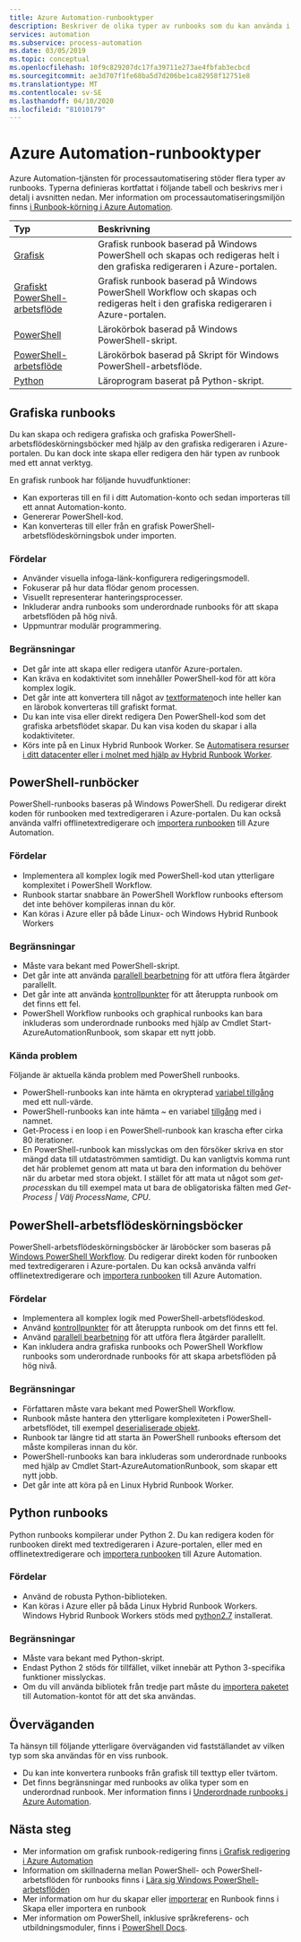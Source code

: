 ```yaml
---
title: Azure Automation-runbooktyper
description: Beskriver de olika typer av runbooks som du kan använda i Azure Automation och överväganden som du bör ta hänsyn till när du bestämmer vilken typ som ska användas.
services: automation
ms.subservice: process-automation
ms.date: 03/05/2019
ms.topic: conceptual
ms.openlocfilehash: 10f9c829207dc17fa39711e273ae4fbfab3ecbcd
ms.sourcegitcommit: ae3d707f1fe68ba5d7d206be1ca82958f12751e8
ms.translationtype: MT
ms.contentlocale: sv-SE
ms.lasthandoff: 04/10/2020
ms.locfileid: "81010179"
---
```

# <a name="azure-automation-runbook-types"></a>Azure Automation-runbooktyper

Azure Automation-tjänsten för processautomatisering stöder flera typer av runbooks. Typerna definieras kortfattat i följande tabell och beskrivs mer i detalj i avsnitten nedan. Mer information om processautomatiseringsmiljön finns [i Runbook-körning i Azure Automation](automation-runbook-execution.md).

| Typ | Beskrivning |
|:--- |:--- |
| [Grafisk](#graphical-runbooks)|Grafisk runbook baserad på Windows PowerShell och skapas och redigeras helt i den grafiska redigeraren i Azure-portalen. |
| [Grafiskt PowerShell-arbetsflöde](#graphical-runbooks)|Grafisk runbook baserad på Windows PowerShell Workflow och skapas och redigeras helt i den grafiska redigeraren i Azure-portalen. |
| [PowerShell](#powershell-runbooks) |Lärokörbok baserad på Windows PowerShell-skript. |
| [PowerShell-arbetsflöde](#powershell-workflow-runbooks)|Lärokörbok baserad på Skript för Windows PowerShell-arbetsflöde. |
| [Python](#python-runbooks) |Läroprogram baserat på Python-skript. |

## <a name="graphical-runbooks"></a>Grafiska runbooks

Du kan skapa och redigera grafiska och grafiska PowerShell-arbetsflödeskörningsböcker med hjälp av den grafiska redigeraren i Azure-portalen. Du kan dock inte skapa eller redigera den här typen av runbook med ett annat verktyg.

En grafisk runbook har följande huvudfunktioner:

* Kan exporteras till en fil i ditt Automation-konto och sedan importeras till ett annat Automation-konto. 
* Genererar PowerShell-kod. 
* Kan konverteras till eller från en grafisk PowerShell-arbetsflödeskörningsbok under importen. 

### <a name="advantages"></a>Fördelar

* Använder visuella infoga-länk-konfigurera redigeringsmodell.
* Fokuserar på hur data flödar genom processen.
* Visuellt representerar hanteringsprocesser.
* Inkluderar andra runbooks som underordnade runbooks för att skapa arbetsflöden på hög nivå.
* Uppmuntrar modulär programmering.

### <a name="limitations"></a>Begränsningar

* Det går inte att skapa eller redigera utanför Azure-portalen.
* Kan kräva en kodaktivitet som innehåller PowerShell-kod för att köra komplex logik.
* Det går inte att konvertera till något av [textformaten](automation-runbook-types.md)och inte heller kan en lärobok konverteras till grafiskt format. 
* Du kan inte visa eller direkt redigera Den PowerShell-kod som det grafiska arbetsflödet skapar. Du kan visa koden du skapar i alla kodaktiviteter.
* Körs inte på en Linux Hybrid Runbook Worker. Se [Automatisera resurser i ditt datacenter eller i molnet med hjälp av Hybrid Runbook Worker](automation-hybrid-runbook-worker.md).

## <a name="powershell-runbooks"></a>PowerShell-runböcker

PowerShell-runbooks baseras på Windows PowerShell. Du redigerar direkt koden för runbooken med textredigeraren i Azure-portalen.  Du kan också använda valfri offlinetextredigerare och [importera runbooken](manage-runbooks.md) till Azure Automation.

### <a name="advantages"></a>Fördelar

* Implementera all komplex logik med PowerShell-kod utan ytterligare komplexitet i PowerShell Workflow.
* Runbook startar snabbare än PowerShell Workflow runbooks eftersom det inte behöver kompileras innan du kör.
* Kan köras i Azure eller på både Linux- och Windows Hybrid Runbook Workers

### <a name="limitations"></a>Begränsningar

* Måste vara bekant med PowerShell-skript.
* Det går inte att använda [parallell bearbetning](automation-powershell-workflow.md#parallel-processing) för att utföra flera åtgärder parallellt.
* Det går inte att använda [kontrollpunkter](automation-powershell-workflow.md#checkpoints) för att återuppta runbook om det finns ett fel.
* PowerShell Workflow runbooks och graphical runbooks kan bara inkluderas som underordnade runbooks med hjälp av Cmdlet Start-AzureAutomationRunbook, som skapar ett nytt jobb.

### <a name="known-issues"></a>Kända problem

Följande är aktuella kända problem med PowerShell runbooks.

* PowerShell-runbooks kan inte hämta en okrypterad [variabel tillgång](automation-variables.md) med ett null-värde.
* PowerShell-runbooks kan inte hämta *~* en variabel [tillgång](automation-variables.md) med i namnet.
* Get-Process i en loop i en PowerShell-runbook kan krascha efter cirka 80 iterationer.
* En PowerShell-runbook kan misslyckas om den försöker skriva en stor mängd data till utdataströmmen samtidigt.   Du kan vanligtvis komma runt det här problemet genom att mata ut bara den information du behöver när du arbetar med stora objekt.  I stället för att mata ut något som *get-process*kan du till exempel mata ut bara de obligatoriska fälten med *Get-Process | Välj ProcessName, CPU*.

## <a name="powershell-workflow-runbooks"></a>PowerShell-arbetsflödeskörningsböcker

PowerShell-arbetsflödeskörningsböcker är läroböcker som baseras på [Windows PowerShell Workflow](automation-powershell-workflow.md).  Du redigerar direkt koden för runbooken med textredigeraren i Azure-portalen.  Du kan också använda valfri offlinetextredigerare och [importera runbooken](manage-runbooks.md) till Azure Automation.

### <a name="advantages"></a>Fördelar

* Implementera all komplex logik med PowerShell-arbetsflödeskod.
* Använd [kontrollpunkter](automation-powershell-workflow.md#checkpoints) för att återuppta runbook om det finns ett fel.
* Använd [parallell bearbetning](automation-powershell-workflow.md#parallel-processing) för att utföra flera åtgärder parallellt.
* Kan inkludera andra grafiska runbooks och PowerShell Workflow runbooks som underordnade runbooks för att skapa arbetsflöden på hög nivå.

### <a name="limitations"></a>Begränsningar

* Författaren måste vara bekant med PowerShell Workflow.
* Runbook måste hantera den ytterligare komplexiteten i PowerShell-arbetsflödet, till exempel [deserialiserade objekt](automation-powershell-workflow.md#code-changes).
* Runbook tar längre tid att starta än PowerShell runbooks eftersom det måste kompileras innan du kör.
* PowerShell-runbooks kan bara inkluderas som underordnade runbooks med hjälp av Cmdlet Start-AzureAutomationRunbook, som skapar ett nytt jobb.
* Det går inte att köra på en Linux Hybrid Runbook Worker.

## <a name="python-runbooks"></a>Python runbooks

Python runbooks kompilerar under Python 2. Du kan redigera koden för runbooken direkt med textredigeraren i Azure-portalen, eller med en offlinetextredigerare och [importera runbooken](manage-runbooks.md) till Azure Automation.

### <a name="advantages"></a>Fördelar

* Använd de robusta Python-biblioteken.
* Kan köras i Azure eller på båda Linux Hybrid Runbook Workers. Windows Hybrid Runbook Workers stöds med [python2.7](https://www.python.org/downloads/release/latest/python2) installerat.

### <a name="limitations"></a>Begränsningar

* Måste vara bekant med Python-skript.
* Endast Python 2 stöds för tillfället, vilket innebär att Python 3-specifika funktioner misslyckas.
* Om du vill använda bibliotek från tredje part måste du [importera paketet](python-packages.md) till Automation-kontot för att det ska användas.

## <a name="considerations"></a>Överväganden

Ta hänsyn till följande ytterligare överväganden vid fastställandet av vilken typ som ska användas för en viss runbook.

* Du kan inte konvertera runbooks från grafisk till texttyp eller tvärtom.
* Det finns begränsningar med runbooks av olika typer som en underordnad runbook. Mer information finns i [Underordnade runbooks i Azure Automation](automation-child-runbooks.md).

## <a name="next-steps"></a>Nästa steg

* Mer information om grafisk runbook-redigering finns [i Grafisk redigering i Azure Automation](automation-graphical-authoring-intro.md)
* Information om skillnaderna mellan PowerShell- och PowerShell-arbetsflöden för runbooks finns i [Lära sig Windows PowerShell-arbetsflöden](automation-powershell-workflow.md)
* Mer information om hur du skapar eller [importerar](manage-runbooks.md) en Runbook finns i Skapa eller importera en runbook
* Mer information om PowerShell, inklusive språkreferens- och utbildningsmoduler, finns i [PowerShell Docs](https://docs.microsoft.com/powershell/scripting/overview).
